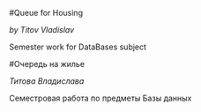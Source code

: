 #Queue for Housing

*by Titov Vladislav*

Semester work for DataBases subject

#Очередь на жилье

*Титова Владислава*

Семестровая работа по предметы Базы данных